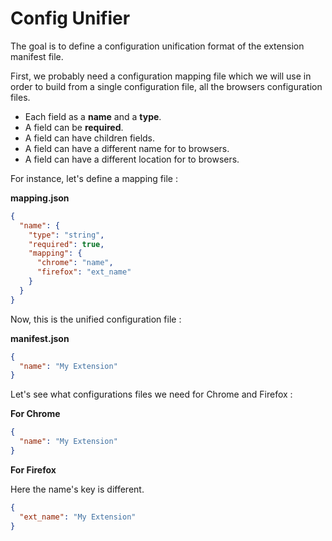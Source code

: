 
# Config Unifier

The goal is to define a configuration unification format of the extension manifest file.

First, we probably need a configuration mapping file which we will use in order to build
from a single configuration file, all the browsers configuration files.

- Each field as a **name** and a **type**.
- A field can be **required**.
- A field can have children fields.
- A field can have a different name for to browsers.
- A field can have a different location for to browsers.

For instance, let's define a mapping file :

**mapping.json**
```json
{
  "name": {
    "type": "string",
    "required": true,
    "mapping": {
      "chrome": "name",
      "firefox": "ext_name"
    }
  }
}
```

Now, this is the unified configuration file :

**manifest.json**
```json
{
  "name": "My Extension"
}
```

Let's see what configurations files we need for Chrome and Firefox :

**For Chrome**
```json
{
  "name": "My Extension"
}
```

**For Firefox**

Here the name's key is different.
```json
{
  "ext_name": "My Extension"
}
```
